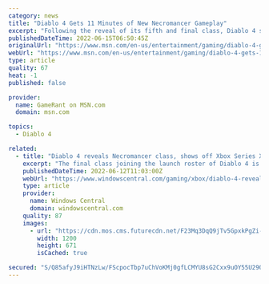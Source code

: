 ```yaml
---
category: news
title: "Diablo 4 Gets 11 Minutes of New Necromancer Gameplay"
excerpt: "Following the reveal of its fifth and final class, Diablo 4 shows off the customization available for those wanting to control armies of the dead."
publishedDateTime: 2022-06-15T06:50:45Z
originalUrl: "https://www.msn.com/en-us/entertainment/gaming/diablo-4-gets-11-minutes-of-new-necromancer-gameplay/ar-AAYuOMp"
webUrl: "https://www.msn.com/en-us/entertainment/gaming/diablo-4-gets-11-minutes-of-new-necromancer-gameplay/ar-AAYuOMp"
type: article
quality: 67
heat: -1
published: false

provider:
  name: GameRant on MSN.com
  domain: msn.com

topics:
  - Diablo 4

related:
  - title: "Diablo 4 reveals Necromancer class, shows off Xbox Series X gameplay"
    excerpt: "The final class joining the launch roster of Diablo 4 is an old favorite that brings their own party wherever they go."
    publishedDateTime: 2022-06-12T11:03:00Z
    webUrl: "https://www.windowscentral.com/gaming/xbox/diablo-4-reveals-necromancer-class-shows-off-xbox-series-x-gameplay"
    type: article
    provider:
      name: Windows Central
      domain: windowscentral.com
    quality: 87
    images:
      - url: "https://cdn.mos.cms.futurecdn.net/F23Mq3DqQ9jTv5GpxkPgZi-1200-80.jpg"
        width: 1200
        height: 671
        isCached: true

secured: "S/Q85afyJ9iHTNzLw/FScpocTbp7uChVoKMj0gfLCMYU8sG2Cxx9uOY55U29Q4ey+YEM8Xw39MaQB9n6iiA4BP/4uehrnKVepbjrunTtqz6yraZ4lIwSuxWM5Vypwm2otcanGza3OK/w+DK3lUAwCUAm80s1z+VHoXpJmev25eKiZEXfuQMZEitduWMUzWAfZcATgQmntRskTprB+wZE3b480oJVd3goAVntzZxKDCaQeyrWIPcwv4/A6qTfF0c5Adn+Z4Pfz5m5kbh2yHAzkogXzGzTTQ3h5zAmwXIiPMPvMN3YzP6YA3C1LswprE7ZP4X1RleuedzRdMnvhYMqJjc5g+ZSl/mzngFQr5b5sUI=;cY8ZMfOId+vr/K2+L5frUw=="
---
```


